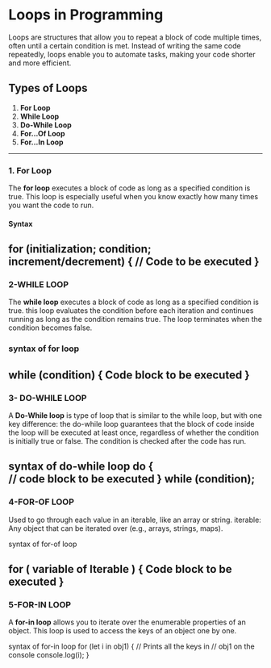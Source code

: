 # Loops in Programming

Loops are structures that allow you to repeat a block of code multiple times, often until a certain condition is met. Instead of writing the same code repeatedly, loops enable you to automate tasks, making your code shorter and more efficient.

## Types of Loops

1. **For Loop**
2. **While Loop**
3. **Do-While Loop**
4. **For...Of Loop**
5. **For...In Loop**

---

### 1. For Loop

The **for loop** executes a block of code as long as a specified condition is true. This loop is especially useful when you know exactly how many times you want the code to run.

#### Syntax

for (initialization; condition; increment/decrement) {
    // Code to be executed
}
---
 ### 2-WHILE LOOP
 The **while loop** executes a block of code as long as a specified condition is true. 
 this loop evaluates the condition before each iteration and continues running as long as the condition remains true.
 The loop terminates when the condition becomes false.

 ### syntax of for loop
 while (condition) {
    Code block to be executed
}
---
### 3- DO-WHILE LOOP
A **Do-While loop** is  type of loop  that is similar to the while loop, but with one key difference:
the do-while loop guarantees that the block of code inside the loop will be executed at least once,
regardless of whether the condition is initially true or false.
The condition is checked after the code has run.

syntax of do-while loop
do {   
        // code block to be executed 
 } while (condition);
---
 ### 4-FOR-OF LOOP
  Used to go through each value in an iterable, like an array or string.
  iterable: Any object that can be iterated over (e.g., arrays, strings, maps).

  syntax of for-of loop 
  
  for ( variable of Iterable ) {
     Code block to be executed
}
---
### 5-FOR-IN LOOP
A **for-in loop**   allows you to iterate over the enumerable properties of an object. 
This loop is used to access the keys of an object one by one.

syntax of for-in loop
for (let i in obj1) {
    // Prints all the keys in
    // obj1 on the console
    console.log(i);
}
